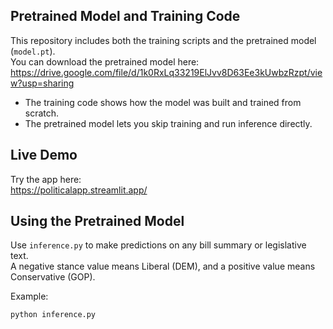 ## Pretrained Model and Training Code

This repository includes both the training scripts and the pretrained model (`model.pt`).  
You can download the pretrained model here:  
https://drive.google.com/file/d/1k0RxLq33219ElJvv8D63Ee3kUwbzRzpt/view?usp=sharing

- The training code shows how the model was built and trained from scratch.
- The pretrained model lets you skip training and run inference directly.

## Live Demo

Try the app here:  
https://politicalapp.streamlit.app/

## Using the Pretrained Model

Use `inference.py` to make predictions on any bill summary or legislative text.  
A negative stance value means Liberal (DEM), and a positive value means Conservative (GOP).

Example:

```bash
python inference.py
